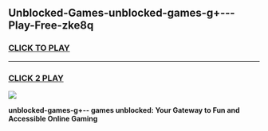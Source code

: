 
## Unblocked-Games-unblocked-games-g+---Play-Free-zke8q
<h3>
<a href="https://premium76.site?title=unblocked-games-g+--&ref=18A1">CLICK TO PLAY</a></h3>
<hr>

<h3>
<a href="https://premium76.site?title=unblocked-games-g+--&ref=18A1">CLICK 2 PLAY</a>
  
</h3>

<a href="https://premium76.site?title=unblocked-games-g+--&ref=18A1"><img src="https://clearcache.store/games.png"></a>


**unblocked-games-g+-- games unblocked: Your Gateway to Fun and Accessible Online Gaming**
